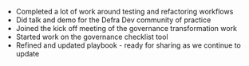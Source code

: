 - Completed a lot of work around testing and refactoring workflows
- Did talk and demo for the Defra Dev community of practice
- Joined the kick off meeting of the governance transformation work
- Started work on the governance checklist tool
- Refined and updated playbook - ready for sharing as we continue to update
